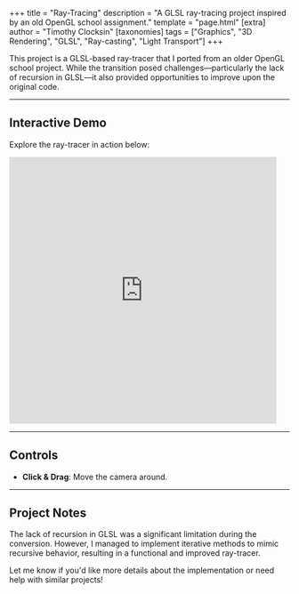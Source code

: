 +++
title = "Ray-Tracing"
description = "A GLSL ray-tracing project inspired by an old OpenGL school assignment."
template = "page.html"
[extra]
author = "Timothy Clocksin"
[taxonomies]
tags = ["Graphics", "3D Rendering", "GLSL", "Ray-casting", "Light Transport"]
+++

This project is a GLSL-based ray-tracer that I ported from an older OpenGL school project. While the transition posed challenges—particularly the lack of recursion in GLSL—it also provided opportunities to improve upon the original code.

---

## Interactive Demo

Explore the ray-tracer in action below:

<iframe width="480" height="480" frameborder="0" src="https://www.shadertoy.com/embed/DllSWH?gui=true&t=10&paused=true&muted=true" allowfullscreen></iframe>

---

## Controls

- **Click & Drag**: Move the camera around.

---

## Project Notes

The lack of recursion in GLSL was a significant limitation during the conversion. However, I managed to implement iterative methods to mimic recursive behavior, resulting in a functional and improved ray-tracer.

Let me know if you'd like more details about the implementation or need help with similar projects!
